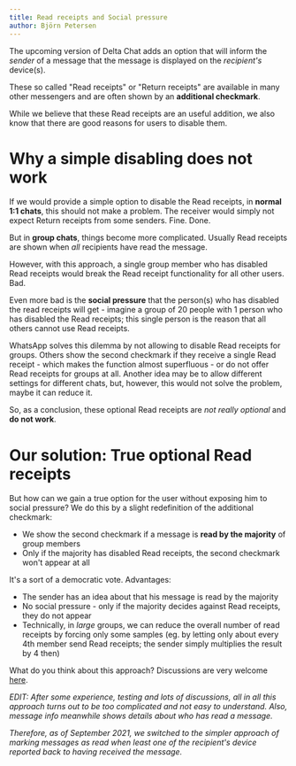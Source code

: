 ```yaml
---
title: Read receipts and Social pressure
author: Björn Petersen
---
```


The upcoming version of Delta Chat adds an option that will inform the _sender_ of a message that the message is displayed on the _recipient's_ device(s). 

These so called "Read receipts" or "Return receipts" are available in many other messengers and are often shown by an **additional checkmark**.

While we believe that these Read receipts are an useful addition, we also know that there are good reasons for users to disable them.


# Why a simple disabling does not work

If we would provide a simple option to disable the Read receipts, in **normal 1:1 chats**, this should not make a problem. The receiver would simply not expect Return receipts from some senders. Fine. Done.

But in **group chats**, things become more complicated. Usually Read receipts are shown when _all_ recipients have read the message.

However, with this approach, a single group member who has disabled Read receipts would break the Read receipt functionality for all other users. Bad.

Even more bad is the **social pressure** that the person(s) who has disabled the read receipts will get - 
imagine a group of 20 people with 1 person who has disabled the Read receipts; this single person is the reason that all others cannot use Read receipts.

WhatsApp solves this dilemma by not allowing to disable Read receipts for groups. Others show the second checkmark if they receive a single Read receipt - which makes the function almost superfluous - or do not offer Read receipts for groups at all. Another idea may be to allow different settings for different chats, but, however, this would not solve the problem, maybe it can reduce it.

So, as a conclusion, these optional Read receipts are _not really optional_ and **do not work**.


# Our solution: True optional Read receipts

But how can we gain a true option for the user without exposing him to social pressure? We do this by a slight redefinition of the additional checkmark:

- We show the second checkmark if a message is **read by the majority** of group members
- Only if the majority has disabled Read receipts, the second checkmark won't appear at all

It's a sort of a democratic vote. Advantages:

- The sender has an idea about that his message is read by the majority
- No social pressure - only if the majority decides against Read receipts, they do not appear
- Technically, in _large_ groups, we can reduce the overall number of read receipts by forcing only some samples (eg. by letting only about every 4th member send Read receipts; the sender simply multiplies the result by 4 then)

What do you think about this approach?  Discussions are very welcome [here](https://github.com/deltachat/deltachat-android/issues/113).


_EDIT: After some experience, testing and lots of discussions,
all in all this approach turns out to be too complicated and not easy to understand.
Also, message info meanwhile shows details about who has read a message._

_Therefore, as of September 2021, we switched to the simpler approach of marking messages as read
when least one of the recipient's device reported back to having received the message._
